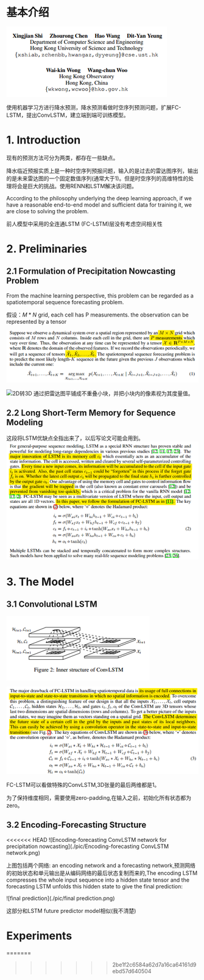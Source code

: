 # 基本介绍

![作者](./pic/作者.png) 

使用机器学习方进行降水预测，降水预测看做时空序列预测问题，扩展FC-LSTM，提出ConvLSTM，建立端到端可训练模型。

# 1. Introduction

现有的预测方法可分为两类，都存在一些缺点。

降水临近预报实质上是一种时空序列预报问题，输入的是过去的雷达图序列，输出的是未来雷达图的一个固定数值序列(通常大于1)。但是时空序列的高维特性的处理将会是巨大的挑战。使用RENN和LSTM解决该问题。

According to the philosophy underlying the deep learning approach, if we have a reasonable end-to-end model and sufficient data for training it, we are close to solving the problem. 

前人模型中采用的全连通LSTM (FC-LSTM)层没有考虑空间相关性

# 2. Preliminaries

## 2.1 Formulation of Precipitation Nowcasting Problem

From the machine learning perspective, this problem can be regarded as a spatiotemporal sequence forecasting problem.

假设：$M*N$ grid, each cell has P measurements. the observation can be represented by a tensor 

![假设](./pic/假设.png) 

![2D转3D](./pic/2D转3D.png) 通过把雷达图平铺成不重叠小块，并把小块内的像素视为其度量值。

## 2.2 Long Short-Term Memory for Sequence Modeling

这段将LSTM优缺点全指出来了，以后写论文可能会用到。
![LSTM](./pic/LSTM.png) 

# 3. The Model

## 3.1 Convolutional LSTM

![Inner structure of ConvLSTM](./pic/ConvLSTM.png) 

![ConvLSTM公式](./pic/ConvLSTM_2.png) 

FC-LSTM可以看做特殊的ConvLSTM,3D张量的最后两维都是1。

为了保持维度相同，需要使用zero-padding,在输入之前，初始化所有状态都为zero。

## 3.2 Encoding-Forecasting Structure

<<<<<<< HEAD
![Encoding-forecasting ConvLSTM network for precipitation nowcasting](./pic/Encoding-forecasting ConvLSTM network.png) 

上图包括两个网络: an encoding network and a forecasting network,预测网络的初始状态和单元输出是从编码网络的最后状态复制而来的,The encoding LSTM compresses the whole input sequence into a hidden state tensor and the forecasting LSTM unfolds this hidden state to give the final prediction:

![final prediction](./pic/final prediction.png) 

这部分和LSTM future predictor model相似(我不清楚)

# Experiments

=======
>>>>>>> 2be1f2c6584a62d7a16ca64161d9ebd57d640504

